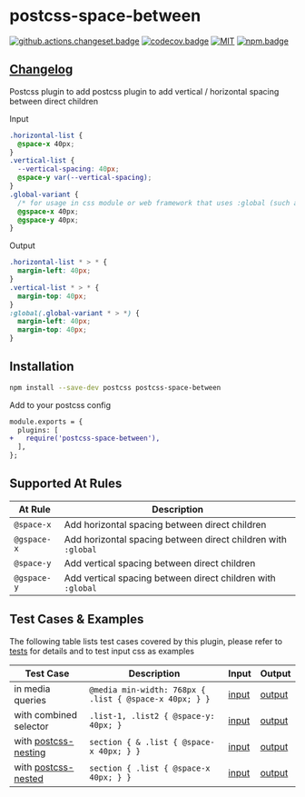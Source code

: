 # postcss-space-between

[![github.actions.changeset.badge]][github.actions.changeset] [![codecov.badge]][codecov] [![MIT][license.badge]][license] [![npm.badge]][npm]

## [Changelog][changelog]

Postcss plugin to add postcss plugin to add vertical / horizontal spacing between direct children

Input

```css
.horizontal-list {
  @space-x 40px;
}
.vertical-list {
  --vertical-spacing: 40px;
  @space-y var(--vertical-spacing);
}
.global-variant {
  /* for usage in css module or web framework that uses :global (such as svelte) */
  @gspace-x 40px;
  @gspace-y 40px;
}
```

Output

```css
.horizontal-list * > * {
  margin-left: 40px;
}
.vertical-list * > * {
  margin-top: 40px;
}
:global(.global-variant * > *) {
  margin-left: 40px;
  margin-top: 40px;
}
```

## Installation

```bash
npm install --save-dev postcss postcss-space-between
```

Add to your postcss config

```diff
module.exports = {
  plugins: [
+   require('postcss-space-between'),
  ],
};
```

## Supported At Rules

| At Rule | Description |
| --- | --- |
| `@space-x` | Add horizontal spacing between direct children |
| `@gspace-x` | Add horizontal spacing between direct children with `:global` |
| `@space-y` | Add vertical spacing between direct children |
| `@gspace-y` | Add vertical spacing between direct children with `:global` |

## Test Cases & Examples

The following table lists test cases covered by this plugin, please refer to [tests][tests] for details and to test input css as examples

| Test Case | Description | Input | Output |
| --- | --- | --- | --- |
| in media queries | `@media min-width: 768px { .list { @space-x 40px; } }` | [input][tests.in-media-queries.input] | [output][tests.in-media-queries.output] |
| with combined selector | `.list-1, .list2 { @space-y: 40px; }` | [input][tests.with-combined-selector.input] | [output][tests.with-combined-selector.output] |
| with [postcss-nesting] | `section { & .list { @space-x 40px; } }` | [input][tests.with-postcss-nesting.input] | [output][tests.with-postcss-nesting.output] |
| with [postcss-nested] | `section { .list { @space-x 40px; } }` | [input][tests.with-postcss-nested.input] | [output][tests.with-postcss-nested.output] |

[changelog]: ./CHANGELOG.md
[tests]: ./src/space-between.test.js

[tests.in-media-queries.input]: ./src/tests/in-media-queries.input.css
[tests.in-media-queries.output]: ./src/tests/in-media-queries.output.css

[tests.with-combined-selector.input]: ./src/tests/with-combined-selector.input.css
[tests.with-combined-selector.output]: ./src/tests/with-combined-selector.output.css

[tests.with-postcss-nesting.input]: ./src/tests/with-postcss-nesting.input.css
[tests.with-postcss-nesting.output]: ./src/tests/with-postcss-nest.output.css

[tests.with-postcss-nested.input]: ./src/tests/with-postcss-nested.input.css
[tests.with-postcss-nested.output]: ./src/tests/with-postcss-nest.output.css

<!-- npm -->
[npm.badge]: https://img.shields.io/npm/v/postcss-space-between
[npm]: https://www.npmjs.com/package/postcss-space-between

<!-- heading badge -->
[license.badge]: https://img.shields.io/badge/license-MIT-blue.svg
[license]: ./LICENSE
[github.actions.changeset.badge]: https://github.com/vnphanquang/postcss-space-between/actions/workflows/changeset.yaml/badge.svg?branch=main
[github.actions.changeset]: https://github.com/vnphanquang/postcss-space-between/actions/workflows/changeset.yaml
[codecov.badge]: https://codecov.io/gh/vnphanquang/postcss-space-between/branch/main/graph/badge.svg?token=fi6Al6JEGA
[codecov]: https://codecov.io/github/vnphanquang/postcsss-space-between?branch=main

[postcss-nesting]: https://github.com/csstools/postcss-plugins/tree/main/plugins/postcss-nesting
[postcss-nested]: https://github.com/postcss/postcss-nested
